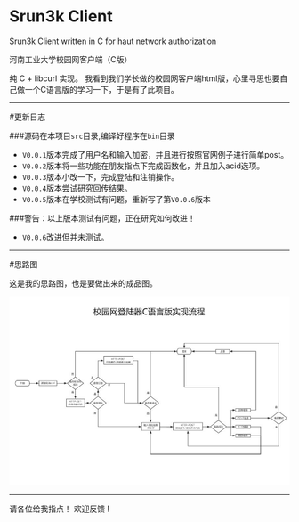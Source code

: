 
# Srun3k Client
Srun3k Client written in C for haut network authorization

河南工业大学校园网客户端（C版）

纯 C + libcurl 实现。
我看到我们学长做的校园网客户端html版，心里寻思也要自己做一个C语言版的学习一下，于是有了此项目。

----------

#更新日志

###源码在本项目`src`目录,编译好程序在`bin`目录

- `V0.0.1`版本完成了用户名和输入加密，并且进行按照官网例子进行简单post。
- `V0.0.2`版本将一些功能在朋友指点下完成函数化，并且加入acid选项。
- `V0.0.3`版本小改一下，完成登陆和注销操作。
- `V0.0.4`版本尝试研究回传结果。
- `V0.0.5`版本在学校测试有问题，重新写了第`V0.0.6`版本

###警告：以上版本测试有问题，正在研究如何改进！

- `V0.0.6`改进但并未测试。

----------

#思路图

这是我的思路图，也是要做出来的成品图。

 ![image](https://github.com/CHN-STUDENT/srun3k-client/blob/gh-pages/myidea.jpg)



----------
请各位给我指点！ 欢迎反馈 !   
